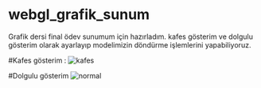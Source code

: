 # webgl_grafik_sunum
Grafik dersi final ödev sunumum için hazırladım.
kafes gösterim ve dolgulu gösterim olarak ayarlayıp modelimizin döndürme işlemlerini yapabiliyoruz.

#Kafes gösterim :
![kafes](https://user-images.githubusercontent.com/65421214/107069243-b6b51780-67f2-11eb-8417-aa2bc64a9365.PNG)

#Dolgulu gösterim
![normal](https://user-images.githubusercontent.com/65421214/107069367-eebc5a80-67f2-11eb-90d3-16ce923a0e46.PNG)



